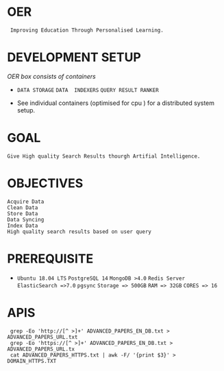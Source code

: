 # OER
```
 Improving Education Through Personalised Learning.
```
# DEVELOPMENT SETUP
*OER box consists of  containers*

   * `DATA STORAGE`
    `DATA  INDEXERS`
    `QUERY RESULT RANKER`
    
* See individual containers (optimised for cpu ) for a distributed system setup.
# GOAL
```
Give High quality Search Results thourgh Artifial Intelligence.
```

# OBJECTIVES
```
Acquire Data
Clean Data
Store Data
Data Syncing
Index Data
High quality search results based on user query
```
# PREREQUISITE

*  
    `Ubuntu 18.04 LTS`
    `PostgreSQL 14`
    `MongoDB >4.0`
    `Redis Server`
    `ElasticSearch =>7.0`
    `pgsync`
    `Storage => 500GB`
    `RAM => 32GB`
    `CORES => 16`


# APIS
```
 grep -Eo 'http://[^ >]+' ADVANCED_PAPERS_EN_DB.txt > ADVANCED_PAPERS_URL.txt    
 grep -Eo 'https://[^ >]+' ADVANCED_PAPERS_EN_DB.txt > ADVANCED_PAPERS_URL.tx
 cat ADVANCED_PAPERS_HTTPS.txt | awk -F/ '{print $3}' > DOMAIN_HTTPS.TXT
```
